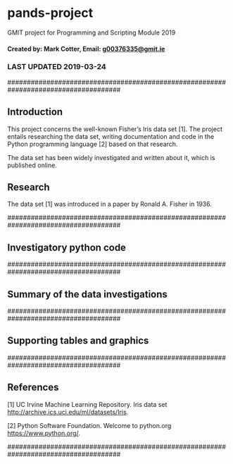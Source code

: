 # pands-project
GMIT project for Programming and Scripting Module 2019
#### Created by: Mark Cotter, Email: g00376335@gmit.ie
### LAST UPDATED 2019-03-24

#####################################################################################

## Introduction
This project concerns the well-known Fisher’s Iris data set [1].
The project entails researching the data set, writing documentation and
code in the Python programming language [2] based on that research.

The data set has been widely investigated and written about it, which is
published online.

## Research


The data set [1] was introduced in a paper by Ronald A. Fisher in 1936.


#####################################################################################

## Investigatory python code



#####################################################################################

## Summary of the data investigations



#####################################################################################

## Supporting tables and graphics





#####################################################################################

## References

[1] UC Irvine Machine Learning Repository. Iris data set
    http://archive.ics.uci.edu/ml/datasets/Iris.

[2] Python Software Foundation. Welcome to python.org
    https://www.python.org/.

 




#####################################################################################